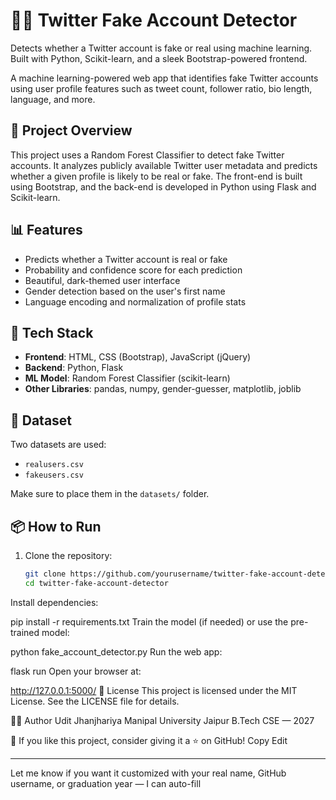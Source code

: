 # 🕵️‍♂️ Twitter Fake Account Detector
Detects whether a Twitter account is fake or real using machine learning. Built with Python, Scikit-learn, and a sleek Bootstrap-powered frontend.

A machine learning-powered web app that identifies fake Twitter accounts using user profile features such as tweet count, follower ratio, bio length, language, and more.

## 🚀 Project Overview

This project uses a Random Forest Classifier to detect fake Twitter accounts. It analyzes publicly available Twitter user metadata and predicts whether a given profile is likely to be real or fake. The front-end is built using Bootstrap, and the back-end is developed in Python using Flask and Scikit-learn.

## 📊 Features

- Predicts whether a Twitter account is real or fake
- Probability and confidence score for each prediction
- Beautiful, dark-themed user interface
- Gender detection based on the user's first name
- Language encoding and normalization of profile stats

## 🧠 Tech Stack

- **Frontend**: HTML, CSS (Bootstrap), JavaScript (jQuery)
- **Backend**: Python, Flask
- **ML Model**: Random Forest Classifier (scikit-learn)
- **Other Libraries**: pandas, numpy, gender-guesser, matplotlib, joblib

## 📁 Dataset

Two datasets are used:
- `realusers.csv`
- `fakeusers.csv`

Make sure to place them in the `datasets/` folder.

## 📦 How to Run

1. Clone the repository:
   ```bash
   git clone https://github.com/yourusername/twitter-fake-account-detector.git
   cd twitter-fake-account-detector
   
Install dependencies:

pip install -r requirements.txt
Train the model (if needed) or use the pre-trained model:

python fake_account_detector.py
Run the web app:

flask run
Open your browser at:

http://127.0.0.1:5000/
📝 License
This project is licensed under the MIT License. See the LICENSE file for details.

🙋‍♂️ Author
Udit Jhanjhariya
Manipal University Jaipur
B.Tech CSE — 2027

🌟 If you like this project, consider giving it a ⭐ on GitHub!
Copy
Edit

---

Let me know if you want it customized with your real name, GitHub username, or graduation year — I can auto-fill 
